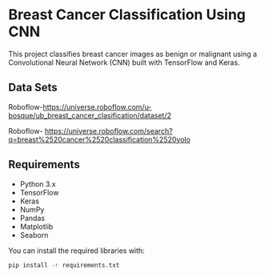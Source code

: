 # Breast Cancer Classification Using CNN

This project classifies breast cancer images as benign or malignant using a Convolutional Neural Network (CNN) built with TensorFlow and Keras.

## Data Sets

Roboflow-https://universe.roboflow.com/u-bosque/ub_breast_cancer_clasification/dataset/2

Roboflow- https://universe.roboflow.com/search?q=breast%2520cancer%2520classification%2520yolo

## Requirements

- Python 3.x
- TensorFlow
- Keras
- NumPy
- Pandas
- Matplotlib
- Seaborn

You can install the required libraries with:

```bash or pip install
pip install -r requirements.txt


